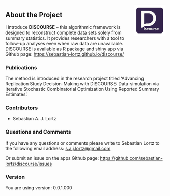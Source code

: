 
<div style="float: right; margin: 0 0 1em 1em;">

<img src="logo.png"
       alt="DISCOURSE"
       height="100px"
       style="margin-top:-5px;" />

</div>

## About the Project

I introduce **DISCOURSE** – this algorithmic framework is designed to
reconstruct complete data sets solely from summary statistics. It
provides researchers with a tool to follow-up analyses even when raw
data are unavailable. DISCOURSE is available as R package and shiny app
via Github page: <https://sebastian-lortz.github.io/discourse/>

### Publications

The method is introduced in the research project titled ‘Advancing
Replication Study Decision-Making with DISCOURSE: Data-simulation via
Iterative Stochastic Combinatorial Optimization Using Reported Summary
Estimates’.

### Contributors

- Sebastian A. J. Lortz

### Questions and Comments

If you have any questions or comments please write to Sebastian Lortz to
the following email address: <s.a.j.lortz@gmail.com>

Or submit an issue on the apps Github page:
<https://github.com/sebastian-lortz/discourse/issues>

### Version

You are using version: 0.0.1.000
